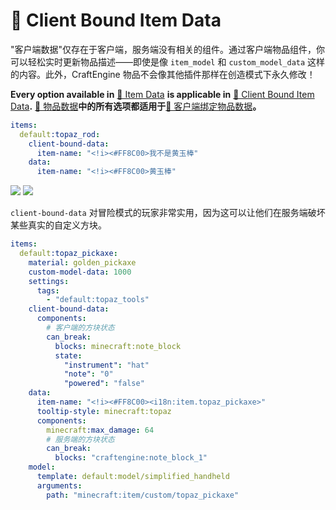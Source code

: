 # 🔢 Client Bound Item Data

"客户端数据"仅存在于客户端，服务端没有相关的组件。通过客户端物品组件，你可以轻松实时更新物品描述——即使是像 `item_model` 和 `custom_model_data` 这样的内容。此外，CraftEngine 物品不会像其他插件那样在创造模式下永久修改！

**Every option available in** [🔢 Item Data](https://mo-mi.gitbook.io/xiaomomi-plugins/craftengine/plugin-wiki/craftengine/add-new-contents/items/item-data) **is applicable in** [🔢 Client Bound Item Data](https://mo-mi.gitbook.io/xiaomomi-plugins/craftengine/plugin-wiki/craftengine/add-new-contents/items/item-data/client-bound-item-data)**.**
[🔢 物品数据](https://mo-mi.gitbook.io/xiaomomi-plugins/craftengine/plugin-wiki/craftengine/add-new-contents/items/item-data)**中的所有选项都适用于**[🔢 客户端绑定物品数据](https://mo-mi.gitbook.io/xiaomomi-plugins/craftengine/plugin-wiki/craftengine/add-new-contents/items/item-data/client-bound-item-data)**。**

```yaml
items:
  default:topaz_rod:
    client-bound-data:
      item-name: "<!i><#FF8C00>我不是黄玉棒"
    data:
      item-name: "<!i><#FF8C00>黄玉棒"
```

![](https://mo-mi.gitbook.io/~gitbook/image?url=https%3A%2F%2F1836335287-files.gitbook.io%2F%7E%2Ffiles%2Fv0%2Fb%2Fgitbook-x-prod.appspot.com%2Fo%2Fspaces%252FOgvQ1fEJPROp7131PPlK%252Fuploads%252FosV8ncsaaP8TTpxBwTP8%252Fimage.png%3Falt%3Dmedia%26token%3De06087ae-9871-4577-96d2-67f4a6e25fa7\&width=768\&dpr=4\&quality=100\&sign=c130673\&sv=2)
![](https://mo-mi.gitbook.io/~gitbook/image?url=https%3A%2F%2F1836335287-files.gitbook.io%2F%7E%2Ffiles%2Fv0%2Fb%2Fgitbook-x-prod.appspot.com%2Fo%2Fspaces%252FOgvQ1fEJPROp7131PPlK%252Fuploads%252FXZ8JiAryf19y0MtzHlor%252Fimage.png%3Falt%3Dmedia%26token%3D4e44fefa-ba07-44f0-b939-564c9d7e8722\&width=768\&dpr=4\&quality=100\&sign=c5f338b1\&sv=2)

`client-bound-data` 对冒险模式的玩家非常实用，因为这可以让他们在服务端破坏某些真实的自定义方块。

```yaml
items:
  default:topaz_pickaxe:
    material: golden_pickaxe
    custom-model-data: 1000
    settings:
      tags:
        - "default:topaz_tools"
    client-bound-data:
      components:
        # 客户端的方块状态
        can_break:
          blocks: minecraft:note_block
          state:
            "instrument": "hat"
            "note": "0"
            "powered": "false"
    data:
      item-name: "<!i><#FF8C00><i18n:item.topaz_pickaxe>"
      tooltip-style: minecraft:topaz
      components:
        minecraft:max_damage: 64
        # 服务端的方块状态
        can_break:
          blocks: "craftengine:note_block_1"
    model:
      template: default:model/simplified_handheld
      arguments:
        path: "minecraft:item/custom/topaz_pickaxe"
```

